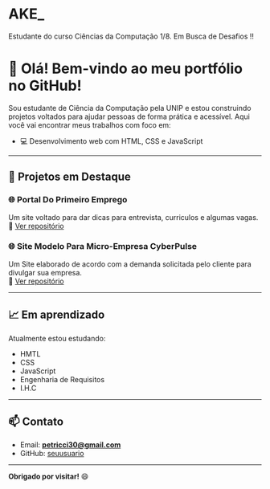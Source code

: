 # AKE_
Estudante do curso Ciências da Computação 1/8. Em Busca de Desafios !!
# 👋 Olá! Bem-vindo ao meu portfólio no GitHub!

Sou estudante de Ciência da Computação pela UNIP e estou construindo projetos voltados para ajudar pessoas de forma prática e acessível. Aqui você vai encontrar meus trabalhos com foco em:

- 💻 Desenvolvimento web com HTML, CSS e JavaScript  

---

## 🚀 Projetos em Destaque

### 🌐 Portal Do Primeiro Emprego
Um site voltado para dar dicas para entrevista, curriculos e algumas vagas.  
🔗 [Ver repositório](https://github.com/SwaroviskBP/Portal-Primeiro-Emprego)

### 🌐 Site Modelo Para Micro-Empresa CyberPulse
Um Site elaborado de acordo com a demanda solicitada pelo cliente para divulgar sua empresa.  
🔗 [Ver repositório](https://github.com/SwaroviskBP/CyberPulse)

---

## 📈 Em aprendizado

Atualmente estou estudando:
- HMTL
- CSS
- JavaScript
- Engenharia de Requisitos
- I.H.C

---

## 📫 Contato

- Email: **petricci30@gmail.com**  
- GitHub: [seuusuario](https://github.com/SwaroviskBP)

---

**Obrigado por visitar!** 😄  
